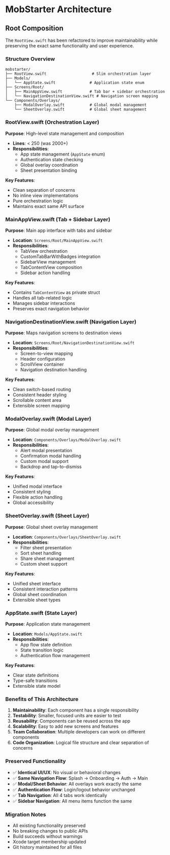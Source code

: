 # MobStarter Architecture

## Root Composition

The `RootView.swift` has been refactored to improve maintainability while preserving the exact same functionality and user experience.

### Structure Overview

```
mobstarter/
├── RootView.swift                    # Slim orchestration layer
├── Models/
│   └── AppState.swift               # Application state enum
├── Screens/Root/
│   ├── MainAppView.swift            # Tab bar + sidebar orchestration
│   └── NavigationDestinationView.swift # Navigation screen mapping
└── Components/Overlays/
    ├── ModalOverlay.swift           # Global modal management
    └── SheetOverlay.swift           # Global sheet management
```

### RootView.swift (Orchestration Layer)

**Purpose**: High-level state management and composition
- **Lines**: < 250 (was 2000+)
- **Responsibilities**:
  - App state management (`AppState` enum)
  - Authentication state checking
  - Global overlay coordination
  - Sheet presentation binding

**Key Features**:
- Clean separation of concerns
- No inline view implementations
- Pure orchestration logic
- Maintains exact same API surface

### MainAppView.swift (Tab + Sidebar Layer)

**Purpose**: Main app interface with tabs and sidebar
- **Location**: `Screens/Root/MainAppView.swift`
- **Responsibilities**:
  - TabView orchestration
  - CustomTabBarWithBadges integration
  - SidebarView management
  - TabContentView composition
  - Sidebar action handling

**Key Features**:
- Contains `TabContentView` as private struct
- Handles all tab-related logic
- Manages sidebar interactions
- Preserves exact navigation behavior

### NavigationDestinationView.swift (Navigation Layer)

**Purpose**: Maps navigation screens to destination views
- **Location**: `Screens/Root/NavigationDestinationView.swift`
- **Responsibilities**:
  - Screen-to-view mapping
  - Header configuration
  - ScrollView container
  - Navigation destination handling

**Key Features**:
- Clean switch-based routing
- Consistent header styling
- Scrollable content area
- Extensible screen mapping

### ModalOverlay.swift (Modal Layer)

**Purpose**: Global modal overlay management
- **Location**: `Components/Overlays/ModalOverlay.swift`
- **Responsibilities**:
  - Alert modal presentation
  - Confirmation modal handling
  - Custom modal support
  - Backdrop and tap-to-dismiss

**Key Features**:
- Unified modal interface
- Consistent styling
- Flexible action handling
- Global accessibility

### SheetOverlay.swift (Sheet Layer)

**Purpose**: Global sheet overlay management
- **Location**: `Components/Overlays/SheetOverlay.swift`
- **Responsibilities**:
  - Filter sheet presentation
  - Sort sheet handling
  - Share sheet management
  - Custom sheet support

**Key Features**:
- Unified sheet interface
- Consistent interaction patterns
- Global sheet coordination
- Extensible sheet types

### AppState.swift (State Layer)

**Purpose**: Application state management
- **Location**: `Models/AppState.swift`
- **Responsibilities**:
  - App flow state definition
  - State transition logic
  - Authentication flow management

**Key Features**:
- Clear state definitions
- Type-safe transitions
- Extensible state model

### Benefits of This Architecture

1. **Maintainability**: Each component has a single responsibility
2. **Testability**: Smaller, focused units are easier to test
3. **Reusability**: Components can be reused across the app
4. **Scalability**: Easy to add new screens and features
5. **Team Collaboration**: Multiple developers can work on different components
6. **Code Organization**: Logical file structure and clear separation of concerns

### Preserved Functionality

- ✅ **Identical UI/UX**: No visual or behavioral changes
- ✅ **Same Navigation Flow**: Splash → Onboarding → Auth → Main
- ✅ **Modal/Sheet Behavior**: All overlays work exactly the same
- ✅ **Authentication Flow**: Login/logout behavior unchanged
- ✅ **Tab Navigation**: All 4 tabs work identically
- ✅ **Sidebar Navigation**: All menu items function the same

### Migration Notes

- All existing functionality preserved
- No breaking changes to public APIs
- Build succeeds without warnings
- Xcode target membership updated
- Git history maintained for all files
